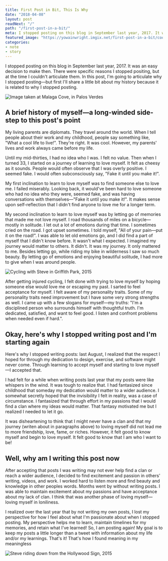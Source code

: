 ```yaml
---
title: First Post in Bit, This Is Why
date: "2018-04-08"
layout: post
readNext: "/"
path: "/first-post-in-a-bit/"
meta: I stopped posting on this blog in September last year, 2017. It was an easy decision to make then. There were specific reasons I stopped, but I couldn't articulate them.
featured_image: "https://yowainwright.imgix.net/first-post-in-a-bit/cool-waters.jpg"
categories:
- note
- story
---
```


I stopped posting on this blog in September last year, 2017. It was an easy decision to make then. There were specific reasons I stopped positing, but at the time I couldn't articulate them. In this post, I'm going to articulate why I stopped posting—but first I'll share a little bit about my history because it is related to why I stopped posting.

![Image taken at Malaga Cove, in Palos Verdes](https://yowainwright.imgix.net/first-post-in-a-bit/cool-waters.jpg)

## A brief history of myself—a long-winded side-step to this post's point

My living parents are diplomats. They travel around the world. When I tell people about their work and my childhood, people say something like, "What a cool life to live!". They're right. It was cool. However, my parents' lives and work always came before my life.

Until my mid-thirties, I had no idea who I was. I felt no value. Then when I turned 33, I started on a journey of learning to love myself. It felt as cheesy as it sounds. People would often observe that I was overly positive. I seemed fake. I would often subconsciously say, "Fake it until you make it!".

My first inclination to learn to love myself was to find someone else to love me. I failed miserably. Looking back, it would've been hard to love someone who had no idea who they were, seemed fake, and was having conversations with themselves—"Fake it until you make it!". It makes sense upon self-reflection that I didn't find anyone to love me for a longer term.

My second inclination to learn to love myself was by letting go of memories that made me not love myself. I road thousands of miles on a bicycle—mostly in solitude. I let out a lot of emotions during that time. I sometimes cried on the road. I got upset sometimes. I told myself, "All of your pain—put it on the road!". I was able to let old emotions go, and I did find a part of myself that I didn't know before. It wasn't what I expected. I imagined my journey would matter to others. It didn't. It was my journey. It only mattered to me. Besides letting go, while riding my bike in wilderness I saw so much beauty. By letting go of emotions and enjoying beautiful solitude, I had more to give when I was around people.

![Cycling with Steve in Griffith Park, 2015](https://yowainwright.imgix.net/first-post-in-a-bit/cycling-with-steve-2015.jpg)

After getting injured cycling, I felt done with trying to love myself by hoping someone else would love me or escaping my past. I sarted to feel acceptance for myself. I felt aware of my personality traits. Some of my personality traits need improvement but I have some very strong strengths as well. I came up with a few slogans for myself—my truths: "I'm a disciplined person who surrounds himself with thoughtful truth. I'm dedicated, satisfied, and want to feel good. I listen and confront problems when needed even if hard.".

## Okay, here's why I stopped writing post and I'm starting again

Here's why I stopped writing posts: last August, I realized that the respect I hoped for through my dedication to design, exercise, and software might never come. Through learning to accept myself and starting to love myself—I accepted that.

I had felt for a while when writing posts last year that my posts were like whispers in the wind. It was tough to realize that. I had fantasized since childhood that someday my dedication would matter to a wider audience.  I somewhat secretly hoped that the invisibility I felt in reality, was a case of circumstance. I fantasized that through effort in my passions that I would find a clan where my ideas would matter. That fantasy motivated me but I realized I needed to let it go.

It was disheartening to think that I might never have a clan and that my journey (writen about in paragraphs above) to loving myself did not lead me to more friendship, love, fame, or riches. However, it felt good to know myself and begin to love myself. It felt good to know that I am who I want to be!

## Well, why am I writing this post now

After accepting that posts I was writing may not ever help find a clan or reach a wider audience, I decided to find excitement and passion in others' writing, videos, and work. I worked hard to listen more and find beauty and knowledge in other peoples words. Months went by without writing posts. I was able to maintain excitement about my passions and have acceptance about my lack of clan. I think that was another phase of loving myself—loving myself in loniliness.

I realized over the last year that by not writing my own posts, I lost my perspective for how I feel about what I'm passionate about when I stopped posting. My perspective helps me to learn, maintain timelines for my memories, and retain what I've learned! So, I am posting again! My goal is to keep my posts a little longer than a tweet with information about my life and/or my learnings. That's it! That's how I found meaning in my meaningless

![Steve riding down from the Hollywood Sign, 2015](https://yowainwright.imgix.net/first-post-in-a-bit/steve-riding-hollywood-sign.jpg)
